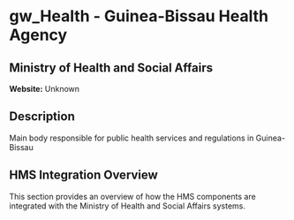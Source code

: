 # gw_Health - Guinea-Bissau Health Agency

## Ministry of Health and Social Affairs

**Website:** Unknown

## Description

Main body responsible for public health services and regulations in Guinea-Bissau

## HMS Integration Overview

This section provides an overview of how the HMS components are integrated with the Ministry of Health and Social Affairs systems.
